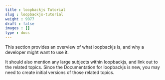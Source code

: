 ```yaml
---
title : loopbackjs Tutorial
slug : loopbackjs-tutorial
weight : 9977
draft : false
images : []
type : docs
---
```


This section provides an overview of what loopbackjs is, and why a developer might want to use it.

It should also mention any large subjects within loopbackjs, and link out to the related topics.  Since the Documentation for loopbackjs is new, you may need to create initial versions of those related topics.

